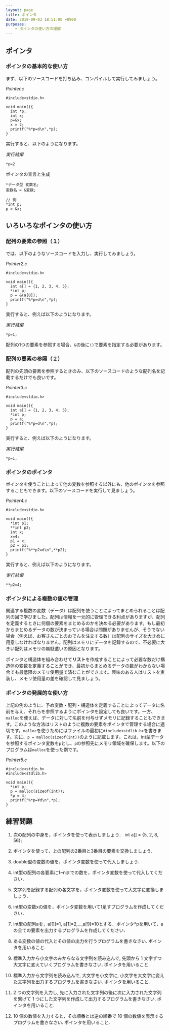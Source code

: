 ```yaml
---
layout: page
title: ポインタ
date: 2019-09-03 18:51:00 +0900
purposes:
    - ポインタの使い方の理解
---
```


ポインタ
--------------

### ポインタの基本的な使い方

まず、以下のソースコードを打ち込み、コンパイルして実行してみましょう。

*Pointer.c*<br>

    #include<stdio.h>

    void main(){
      int *p;
      int x;
      p=&x;
      x = 2;
      printf("%*p=d\n",*p);
    }

実行すると、以下のようになります。

*実行結果*

    *p=2

ポインタの宣言と生成

    *データ型 変数名;
    変数名 = &変数;
    
    // 例
    *int p;
    p = &x;


いろいろなポインタの使い方
----------------------

### 配列の要素の参照（１）

では、以下のようなソースコードを入力し、実行してみましょう。

*Pointer2.c*<br>

    #include<stdio.h>

    void main(){
      int a[] = {1, 2, 3, 4, 5};
      *int p;
      p = &(a[0]);
      printf("%*p=d\n",*p);
    }

実行すると、例えば以下のようになります。

*実行結果*

    *p=1;

配列の1つの要素を参照する場合、`&`の後に`()`で要素を指定する必要があります。


### 配列の要素の参照（２）

配列の先頭の要素を参照するときのみ、以下のソースコードのような配列名を記載するだけでも良いです。

*Pointer3.c*<br>

    #include<stdio.h>

    void main(){
      int a[] = {1, 2, 3, 4, 5};
      *int p;
      p = a;
      printf("%*p=d\n",*p);
    }

実行すると、例えば以下のようになります。

*実行結果*

    *p=1;


### ポインタのポインタ

ポインタを使うことによって他の変数を参照する以外にも、他のポインタを参照することもできます。以下のソースコードを実行して見ましょう。


*Pointer4.c*<br>

    #include<stdio.h>

    void main(){
      *int p1;
      **int p2;
      int x;
      x=4;
      p1 = x;
      p2 = p1;
      printf("%**p2=d\n",**p2);
    }

実行すると、例えば以下のようになります。

*実行結果*

    **p2=4;


### ポインタによる複数の値の管理

関連する複数の変数（データ）は配列を使うことによってまとめられることは配列の回で学びました。配列は情報を一元的に管理できる利点がありますが、配列を定義するときに何個の要素をまとめるのかを決める必要があります。もし最初からまとめるデータの数が決まっている場合は問題がありませんが、そうでない場合（例えば、お客さんごとのおでんを注文する数）は配列のサイズを大きめに用意しなければなりません。配列はメモリにデータを記録するので、不必要に大きい配列はメモリの無駄遣いの原因となります。

ポインタと構造体を組み合わせて**リスト**を作成することによって必要な数だけ構造体の変数を定義することができ、最初からまとめるデータの数がわからない場合でも最低限のメモリ使用量で済むことができます。興味のある人はリストを実装し、メモリ使用量の差を確認して見ましょう。

### ポインタの発展的な使い方

上記の例のように、予め変数・配列・構造体を定義することによってデータに名前を与え、それらを参照するようにポインタを設定しても良いです。一方、`malloc`を使えば、データに対して名前を付与せずメモリに記録することもできます。このような方法はリストのように複数の要素をポインタで管理する場合に適切です。`malloc`を使うためにはファイルの最初に`#include<stdlib.h>`を書きます。次に、`p = malloc(sizeof(int))`のように記載します。これは、int型データを参照するポインタ変数を`p`とし、`p`の参照先にメモリ領域を確保します。以下のプログラムは`malloc`を使った例です。

*Pointer5.c*<br>

    #include<stdio.h>
    #include<stdlib.h>

    void main(){
      *int p;
      p = malloc(sizeof(int));
      *p = 4;
      printf("%*p=¥d\n",*p);
    }

練習問題
--------
1.	次の配列の中身を，ポインタを使って表示しましょう．
int a[] = {5, 2, 8, 56};

2. ポインタを使って，上の配列の2番目と3番目の要素を交換しましょう．

3.	double型の変数の値を，ポインタ変数を使って代入しましょう．

4.	int型の配列の各要素に1~nまでの数を，ポインタ変数を使って代入してください．

5.	文字列を記録する配列の各文字を，ポインタ変数を使って大文字に変換しましょう．

6.	int型の変数xの値を，ポインタ変数を用いて1足すプログラムを作成してください．

7.	int型の配列aを，a[0]=1, a[1]=2,…,a[9]=10とする．ポインタ*pを用いて，aの全ての要素を出力するプログラムを作成してください．

8.	ある変数の値の代入とその値の出力を行うプログラムを書きなさい. ポインタを用いること.

9.	標準入力から小文字のみからなる文字列を読み込んで, 先頭から 1 文字ずつ大文字に変えていくプログラムを書きなさい. ポインタを用いること.

10.	標準入力から文字列を読み込んで, 大文字を小文字に, 小文字を大文字に変えた文字列を出力するプログラムを書きなさい. ポインタを用いること.

11.	2 つの文字列を入力し, 先に入力された文字列の後に次に入力された文字列を繋げて 1 つにした文字列を作成して出力するプログラムを書きなさい. ポインタを用いること.

12.	10 個の数値を入力すると，その順番とは逆の順番で 10 個の数値を表示するプログラムを書きなさい. ポインタを用いること.
